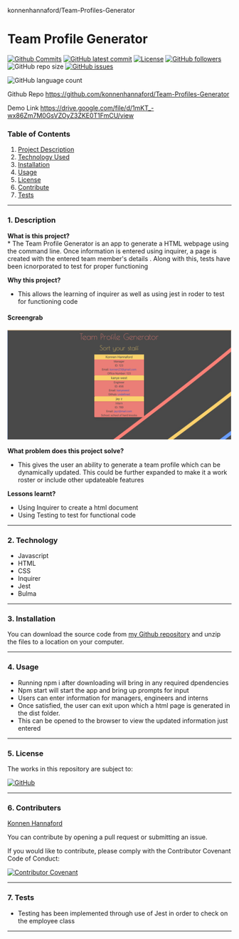 konnenhannaford/Team-Profiles-Generator
# Team Profile Generator


[![Github Commits](https://img.shields.io/github/commit-activity/w/konnenhannaford/Team-Profiles-Generator)](https://github.com/konnenhannaford/Team-Profiles-Generator/commits)
[![GitHub latest commit](https://img.shields.io/github/last-commit/konnenhannaford/Team-Profiles-Generator)](https://github.com/konnenhannaford/Team-Profiles-Generator/branches)
[![License](https://img.shields.io/badge/License-MIT-blue.svg)](https://choosealicense.com/licenses/mit/)
[![GitHub followers](https://img.shields.io/github/followers/konnenhannaford.svg)]()
![GitHub repo size](https://img.shields.io/github/repo-size/konnenhannaford/Team-Profiles-Generator)
[![GitHub issues](https://img.shields.io/github/issues/konnenhannaford/Team-Profiles-Generator)](https://img.shields.io/github/issues/konnenhannaford/Team-Profiles-Generator)

![GitHub language count](https://img.shields.io/github/languages/count/konnenhannaford/Team-Profiles-Generator)

Github Repo
https://github.com/konnenhannaford/Team-Profiles-Generator

Demo Link
https://drive.google.com/file/d/1mKT_-wx86Zm7M0GsVZOyZ3ZKE0T1FmCU/view

### Table of Contents  
  
   1. [Project Description](#1-description)
   2. [Technology Used](#2-technology)
   3. [Installation](#3-installation)
   4. [Usage](#4-usage)
   5. [License](#5-license)
   6. [Contribute](#6-how-to-contribute)
   7. [Tests](#7-tests)

---
### 1. Description  

**What is this project?**  
* 
The Team Profile Generator is an app to generate a HTML webpage using the command line. Once information is entered using inquirer, a page is created with the entered  team member's details .  Along with this, tests have been icnorporated to test for proper functioning

**Why this project?**  
* This allows the learning of inquirer as well as using jest in roder to test for functioning code

#### Screengrab

![Screengrab](./ss.png) 


**What problem does this project solve?**  
* This gives the user an ability to generate a team profile which can be dynamically updated.  This could be further expanded to make it a work roster or include other updateable features


**Lessons learnt?**  
* Using Inquirer to create a html document
* Using Testing to test for functional code


---
### 2. Technology

- Javascript
- HTML
- CSS
- Inquirer
- Jest
- Bulma
  
---
### 3. Installation 
You can download the source code from [my Github repository](https://github.com/konnenhannaford/Team-Profiles-Generator) and unzip the files to a location on your computer. 

---

### 4. Usage  
- Running npm i after downloading will bring in any required dpendencies
- Npm start will start the app and bring up prompts for input 
- Users can enter information for managers, engineers and interns 
- Once satisfied, the user can exit upon which a html page is generated in the dist folder.  
- This can be opened to the browser to view the updated information just entered

---
### 5. License  
 The works in this repository are subject to:  

[![GitHub](https://img.shields.io/github/license/konnenhannaford/Team-Profiles-Generator)](doc/LICENSE.md)

---
### 6. Contributers  
[Konnen Hannaford](https://github.com/konnenhannaford)

You can contribute by opening a pull request or submitting an issue.

 If you would like to contribute, please comply with the Contributor Covenant Code of Conduct:  

[![Contributor Covenant](https://img.shields.io/badge/Contributor%20Covenant-2.1-4baaaa.svg)](doc/code_of_conduct.md)

---
### 7. Tests  
- Testing has been implemented through use of Jest in order to check on the employee class

---
